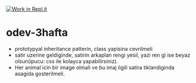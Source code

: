[![Work in Repl.it](https://classroom.github.com/assets/work-in-replit-14baed9a392b3a25080506f3b7b6d57f295ec2978f6f33ec97e36a161684cbe9.svg)](https://classroom.github.com/online_ide?assignment_repo_id=3820317&assignment_repo_type=AssignmentRepo)
# odev-3hafta
- prototypyal inheritance patterin, class yapisina cevrilmeli
- satir uzerine geldiginde, satirin arkaplan rengi yesil, yazi ren gi ise beyaz olsun(ipucu: css ile kolayca yapabilirsiniz).
- Her animal icin bir image olmali ve bu imaj ilgili satira tiklandiginda asagida gosterilmeli.
